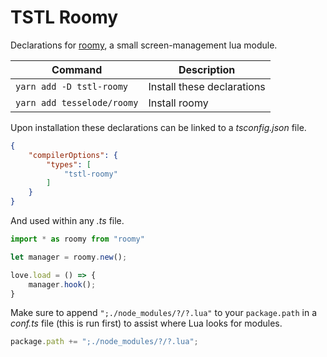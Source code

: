 # TSTL Roomy

Declarations for [roomy](https://github.com/tesselode/roomy), a small screen-management lua module.


| Command | Description |
|-|-|
| `yarn add -D tstl-roomy` | Install these declarations |
| `yarn add tesselode/roomy` | Install roomy |


Upon installation these declarations can be linked to a _tsconfig.json_ file.

```json
{
    "compilerOptions": {
        "types": [
            "tstl-roomy"
        ]
    }
}
```

And used within any _.ts_ file.

```ts
import * as roomy from "roomy"

let manager = roomy.new();

love.load = () => {
    manager.hook();
}
```

Make sure to append `";./node_modules/?/?.lua"` to your `package.path` in a _conf.ts_ file (this is run first) to assist where Lua looks for modules.

```ts
package.path += ";./node_modules/?/?.lua";
```
